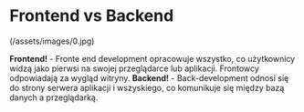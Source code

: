 # Frontend vs Backend
(/assets/images/0.jpg)

**Frontend!** - Fronte end development opracowuje wszystko, co użytkownicy widzą jako pierwsi na swojej przeglądarce lub aplikacji. Frontowcy odpowiadają za wygląd witryny.
**Backend!** - Back-development odnosi się do strony serwera aplikacji i wszyskiego, co komunikuje się między bazą danych a przeglądarką.
